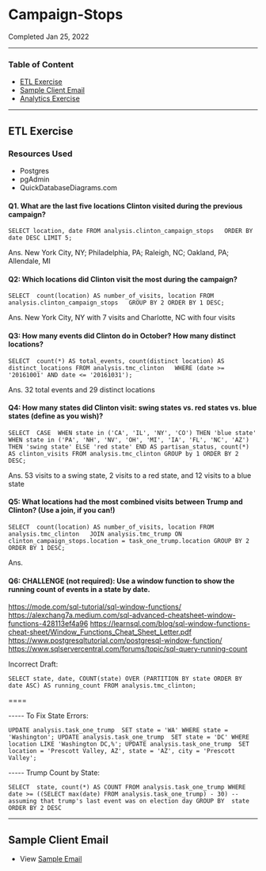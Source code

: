 # Campaign-Stops
Completed Jan 25, 2022

---

### Table of Content

- [ETL Exercise](#etl-exercise)
- [Sample Client Email](#sample-client-email)
- [Analytics Exercise](#analytics-exercise)

---

## ETL Exercise

### Resources Used
- Postgres
- pgAdmin
- QuickDatabaseDiagrams.com


#### Q1. What are the last five locations Clinton visited during the previous campaign?

`SELECT location, date
FROM analysis.clinton_campaign_stops  
ORDER BY date DESC
LIMIT 5;`

Ans. New York City, NY; Philadelphia, PA; Raleigh, NC; Oakland, PA; Allendale, MI

#### Q2: Which locations did Clinton visit the most during the campaign?

`SELECT 
	count(location) AS number_of_visits,
	location
FROM analysis.clinton_campaign_stops  
GROUP BY 2
ORDER BY 1 DESC;`

Ans. New York City, NY with 7 visits and Charlotte, NC with four visits

#### Q3: How many events did Clinton do in October? How many distinct locations?

`SELECT 
    count(*) AS total_events,
    count(distinct location) AS distinct_locations
FROM analysis.tmc_clinton  
WHERE (date >= '20161001' AND date <= '20161031');`

Ans. 32 total events and 29 distinct locations

#### Q4: How many states did Clinton visit: swing states vs. red states vs. blue states (define as you wish)?

`SELECT 
    CASE 
        WHEN state in ('CA', 'IL', 'NY', 'CO') THEN 'blue state'
        WHEN state in ('PA', 'NH', 'NV', 'OH', 'MI', 'IA', 'FL', 'NC', 'AZ') THEN 'swing state'
        ELSE 'red state'
    END AS partisan_status,
    count(*) AS clinton_visits
FROM analysis.tmc_clinton
GROUP by 1
ORDER BY 2 DESC;`

Ans. 53 visits to a swing state, 2 visits to a red state, and 12 visits to a blue state

#### Q5: What locations had the most combined visits between Trump and Clinton? (Use a join, if you can!)

`SELECT 
	count(location) AS number_of_visits,
	location
FROM analysis.tmc_clinton  
JOIN analysis.tmc_trump
ON clinton_campaign_stops.location = task_one_trump.location
GROUP BY 2
ORDER BY 1 DESC;`

Ans. 

#### Q6: CHALLENGE (not required): Use a window function to show the running count of events in a state by date.

https://mode.com/sql-tutorial/sql-window-functions/
https://alexchang7a.medium.com/sql-advanced-cheatsheet-window-functions-428113ef4a96
https://learnsql.com/blog/sql-window-functions-cheat-sheet/Window_Functions_Cheat_Sheet_Letter.pdf
https://www.postgresqltutorial.com/postgresql-window-function/
https://www.sqlservercentral.com/forums/topic/sql-query-running-count

Incorrect Draft:

`SELECT state, date,
       COUNT(state) OVER
         (PARTITION BY state ORDER BY date ASC) AS running_count
  FROM analysis.tmc_clinton;`


====


----- To Fix State Errors:

`UPDATE analysis.task_one_trump 
SET state = 'WA'
WHERE state = 'Washington';
UPDATE analysis.task_one_trump 
SET state = 'DC'
WHERE location LIKE 'Washington DC,%';
UPDATE analysis.task_one_trump 
SET location = 'Prescott Valley, AZ',
	state = 'AZ',
	city = 'Prescott Valley';`
  

----- Trump Count by State:

`SELECT 
    state,
	count(*) AS COUNT
FROM analysis.task_one_trump
WHERE 
    date >= ((SELECT max(date) FROM analysis.task_one_trump) - 30) --assuming that trump's last event was on election day
GROUP BY 
    state
ORDER BY 2 DESC`

---

## Sample Client Email
- View [Sample Email]()
